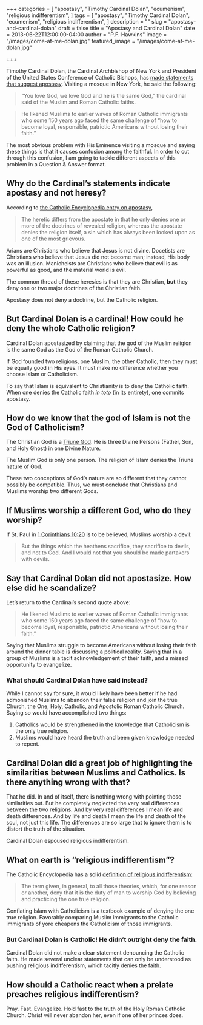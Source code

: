 +++
categories = [
  "apostasy",
  "Timothy Cardinal Dolan",
  "ecumenism",
  "religious indifferentism",
]
tags = [
  "apostasy",
  "Timothy Cardinal Dolan",
  "ecumenism",
  "religious indifferentism",
]
description = ""
slug = "apostasy-and-cardinal-dolan"
draft = false
title = "Apostasy and Cardinal Dolan"
date = 2013-06-22T12:00:00-04:00
author = "P.F. Hawkins"
image = "/images/come-at-me-dolan.jpg"
featured_image = "/images/come-at-me-dolan.jpg"

+++

Timothy Cardinal Dolan, the Cardinal Archbishop of New York and President of the United States Conference of Catholic Bishops, has [made statements that suggest apostasy][1]. Visiting a mosque in New York, he said the following: 

> “You love God, we love God and he is the same God,” the cardinal said of the Muslim and Roman Catholic faiths. 

> He likened Muslims to earlier waves of Roman Catholic immigrants who some 150 years ago faced the same challenge of “how to become loyal, responsible, patriotic Americans without losing their faith.” 

The most obvious problem with His Eminence visiting a mosque and saying these things is that it causes confusion among the faithful. In order to cut through this confusion, I am going to tackle different aspects of this problem in a Question & Answer format. 

## Why do the Cardinal’s statements indicate apostasy and not heresy? 

According to [the Catholic Encyclopedia entry on apostasy][2], 

> The heretic differs from the apostate in that he only denies one or more of the doctrines of revealed religion, whereas the apostate denies the religion itself, a sin which has always been looked upon as one of the most grievous. 

Arians are Christians who believe that Jesus is not divine. Docetists are Christians who believe that Jesus did not become man; instead, His body was an illusion. Manicheists are Christians who believe that evil is as powerful as good, and the material world is evil. 

The common thread of these heresies is that they are Christian, **but** they deny one or two major doctrines of the Christian faith. 

Apostasy does not deny a doctrine, but the Catholic religion. 

## But Cardinal Dolan is a cardinal! How could he deny the whole Catholic religion? 

Cardinal Dolan apostasized by claiming that the god of the Muslim religion is the same God as the God of the Roman Catholic Church. 

If God founded two religions, one Muslim, the other Catholic, then they must be equally good in His eyes. It must make no difference whether you choose Islam or Catholicism. 

To say that Islam is equivalent to Christianity is to deny the Catholic faith. When one denies the Catholic faith _in toto_ (in its entirety), one commits apostasy.

## How do we know that the god of Islam is not the God of Catholicism? 

The Christian God is a [Triune God][3]. He is three Divine Persons (Father, Son, and Holy Ghost) in one Divine Nature. 

The Muslim God is only one person. The religion of Islam denies the Triune nature of God. 

These two conceptions of God’s nature are so different that they cannot possibly be compatible. Thus, we must conclude that Christians and Muslims worship two different Gods. 

## If Muslims worship a different God, who do they worship? 

If St. Paul in [1 Corinthians 10:20][4] is to be believed, Muslims worship a devil: 

> But the things which the heathens sacrifice, they sacrifice to devils, and not to God. And I would not that you should be made partakers with devils. 

## Say that Cardinal Dolan did not apostasize. How else did he scandalize? 

Let’s return to the Cardinal’s second quote above: 

> He likened Muslims to earlier waves of Roman Catholic immigrants who some 150 years ago faced the same challenge of “how to become loyal, responsible, patriotic Americans without losing their faith.” 

Saying that Muslims struggle to become Americans without losing their faith around the dinner table is discussing a political reality. Saying that in a group of Muslims is a tacit acknowledgement of their faith, and a missed opportunity to evangelize. 

### What should Cardinal Dolan have said instead? 

While I cannot say for sure, it would likely have been better if he had admonished Muslims to abandon their false religion and join the true Church, the One, Holy, Catholic, and Apostolic Roman Catholic Church. Saying so would have accomplished two things: 

1. Catholics would be strengthened in the knowledge that Catholicism is the only true religion. 
2. Muslims would have heard the truth and been given knowledge needed to repent. 

## Cardinal Dolan did a great job of highlighting the similarities between Muslims and Catholics. Is there anything wrong with that? 

That he did. In and of itself, there is nothing wrong with pointing those similarities out. But he completely neglected the very real differences between the two religions. And by very real differences I mean life and death differences. And by life and death I mean the life and death of the soul, not just this life. The differences are so large that to ignore them is to distort the truth of the situation. 

Cardinal Dolan espoused religious indifferentism. 

## What on earth is “religious indifferentism”? 

The Catholic Encyclopedia has a solid [definition of religious indifferentism][5]: 

> The term given, in general, to all those theories, which, for one reason or another, deny that it is the duty of man to worship God by believing and practicing the one true religion. 

Conflating Islam with Catholicism is a textbook example of denying the one true religion. Favorably comparing Muslim immigrants to the Catholic immigrants of yore cheapens the Catholicism of those immigrants. 

### But Cardinal Dolan is Catholic! He didn’t outright deny the faith. 

Cardinal Dolan did not make a clear statement denouncing the Catholic faith. He made several unclear statements that can only be understood as pushing religious indifferentism, which tacitly denies the faith. 

## How should a Catholic react when a prelate preaches religious indifferentism? 

Pray. Fast. Evangelize. Hold fast to the truth of the Holy Roman Catholic Church. Christ will never abandon her, even if one of her princes does. 

[1]: http://www.silive.com/news/index.ssf/2013/06/cardinal_dolan_visits_first_mo.html 
[2]: http://www.newadvent.org/cathen/01624b.htm 
[3]: http://www.newadvent.org/cathen/15047a.htm 
[4]: http://www.drbo.org/x/d?b=drb&bk=53&ch=10&l=20#x 
[5]: http://www.newadvent.org/cathen/07759a.htm 
